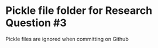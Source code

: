 # Pickle file folder for Research Question #3   
Pickle files are ignored when committing on Github   
